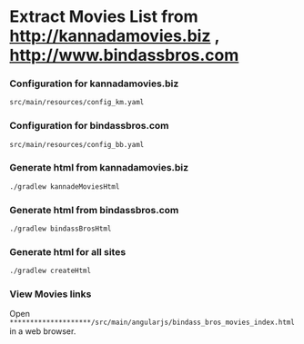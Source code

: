 # Extract Movies List from http://kannadamovies.biz , http://www.bindassbros.com

### Configuration for kannadamovies.biz

```bash
src/main/resources/config_km.yaml
```

### Configuration for bindassbros.com

```bash
src/main/resources/config_bb.yaml
```

### Generate html from kannadamovies.biz
```bash
./gradlew kannadeMoviesHtml
```

### Generate html from bindassbros.com
```bash
./gradlew bindassBrosHtml
```


### Generate html for all sites
```bash
./gradlew createHtml
```

### View Movies links

Open `********************/src/main/angularjs/bindass_bros_movies_index.html` in a web browser.